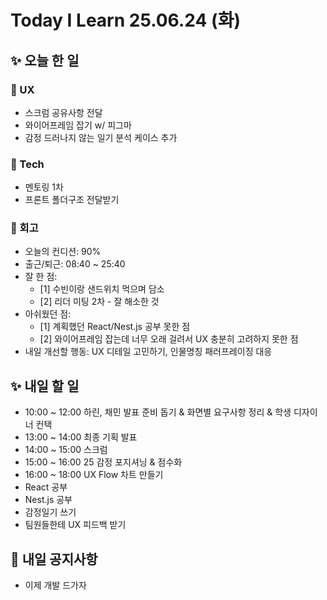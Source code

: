 # Today I Learn 25.06.24 (화)

## ✨ 오늘 한 일
### 🔹 UX
 * 스크럼 공유사항 전달
 * 와이어프레임 잡기 w/ 피그마
 * 감정 드러나지 않는 일기 분석 케이스 추가

### 🔸 Tech
 * 멘토링 1차
 * 프론트 폴더구조 전달받기

### 📍 회고
* 오늘의 컨디션: 90%
* 출근/퇴근: 08:40 ~ 25:40
* 잘 한 점: 
    * [1] 수빈이랑 샌드위치 먹으며 담소
    * [2] 리더 미팅 2차 - 잘 해소한 것
* 아쉬웠던 점: 
    * [1] 계획했던 React/Nest.js 공부 못한 점
    * [2] 와이어프레임 잡는데 너무 오래 걸려서 UX 충분히 고려하지 못한 점
* 내일 개선할 행동: UX 디테일 고민하기, 인물명칭 패러프레이징 대응


## ✨ 내일 할 일
 * 10:00 ~ 12:00 하린, 채민 발표 준비 돕기 & 화면별 요구사항 정리 & 학생 디자이너 컨택
 * 13:00 ~ 14:00 최종 기획 발표
 * 14:00 ~ 15:00 스크럼
 * 15:00 ~ 16:00 25 감정 포지셔닝 & 점수화
 * 16:00 ~ 18:00 UX Flow 차트 만들기
 * React 공부
 * Nest.js 공부
 * 감정일기 쓰기
 * 팀원들한테 UX 피드백 받기


 ## 📢 내일 공지사항
 * 이제 개발 드가자